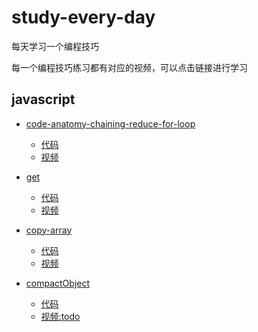 # study-every-day

每天学习一个编程技巧

每一个编程技巧练习都有对应的视频，可以点击链接进行学习

## javascript

- [code-anatomy-chaining-reduce-for-loop](https://www.bilibili.com/video/BV1Qo4y1f7QK)
  - [代码](https://github.com/cuixiaorui/study-every-day/tree/main/javascript/code-anatomy-chaining-reduce-for-loop)
  - [视频](https://www.bilibili.com/video/BV1Qo4y1f7QK)
- [get](https://www.bilibili.com/video/BV1Vp4y1b7cf)
  - [代码](https://github.com/cuixiaorui/study-every-day/tree/main/javascript/get)
  - [视频](https://www.bilibili.com/video/BV1Vp4y1b7cf)
- [copy-array](https://www.bilibili.com/video/BV1aU4y1b7EJ/)

  - [代码](https://github.com/cuixiaorui/study-every-day/tree/main/javascript/copy-array)
  - [视频](https://www.bilibili.com/video/BV1aU4y1b7EJ)

- [compactObject]()
  - [代码](https://github.com/cuixiaorui/study-every-day/tree/main/javascript/compactObject)
  - [视频:todo]()
